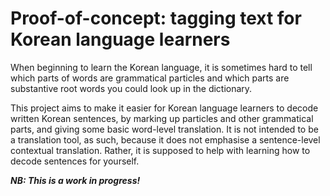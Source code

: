 # Proof-of-concept: tagging text for Korean language learners

When beginning to learn the Korean language, it is sometimes hard to tell which parts of words are grammatical particles 
and which parts are substantive root words you could look up in the dictionary.

This project aims to make it easier for Korean language learners to decode written Korean sentences, by marking up 
particles and other grammatical parts, and giving some basic word-level translation. It is not intended to be 
a translation tool, as such, because it does not emphasise a sentence-level contextual translation. Rather, it is 
supposed to help with learning how to decode sentences for yourself.

***NB: This is a work in progress!***
